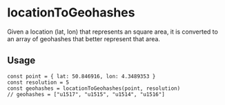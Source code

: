 # locationToGeohashes

Given a location (lat, lon) that represents an square area, it is converted to an array of geohashes that better represent that area.

## Usage

```
const point = { lat: 50.846916, lon: 4.3489353 }
const resolution = 5
const geohashes = locationToGeohashes(point, resolution)
// geohashes = ["u1517", "u1515", "u1514", "u1516"]
```
